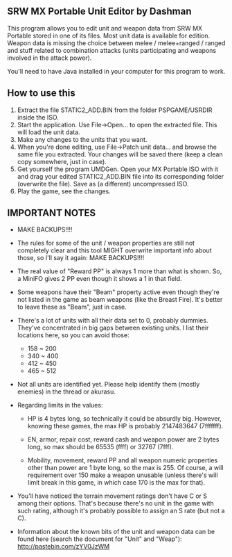 SRW MX Portable Unit Editor by Dashman
-----------------------------------------

This program allows you to edit unit and weapon data from SRW MX Portable stored in one of its files. Most unit data is available for edition. Weapon data is missing the choice between melee / melee+ranged / ranged and stuff related to combination attacks (units participating and weapons involved in the attack power).

You'll need to have Java installed in your computer for this program to work.


How to use this
---------------

1) Extract the file STATIC2_ADD.BIN from the folder PSPGAME/USRDIR inside the ISO.
2) Start the application. Use File->Open... to open the extracted file. This will load the unit data.
3) Make any changes to the units that you want.
4) When you're done editing, use File->Patch unit data... and browse the same file you extracted. Your changes will be saved there (keep a clean copy somewhere, just in case).
5) Get yourself the program UMDGen. Open your MX Portable ISO with it and drag your edited STATIC2_ADD.BIN file into its corresponding folder (overwrite the file). Save as (a different) uncompressed ISO.
6) Play the game, see the changes.


IMPORTANT NOTES
-------

* MAKE BACKUPS!!!!

* The rules for some of the unit / weapon properties are still not completely clear and this tool MIGHT overwrite important info about those, so I'll say it again: MAKE BACKUPS!!!!

* The real value of "Reward PP" is always 1 more than what is shown. So, a MiniFO gives 2 PP even though it shows a 1 in that field.

* Some weapons have their "Beam" property active even though they're not listed in the game as beam weapons (like the Breast Fire). It's better to leave these as "Beam", just in case.

* There's a lot of units with all their data set to 0, probably dummies. They've concentrated in big gaps between existing units. I list their locations here, so you can avoid those:
	- 158 ~ 200
	- 340 ~ 400
	- 412 ~ 450
	- 465 ~ 512

* Not all units are identified yet. Please help identify them (mostly enemies) in the thread or akurasu.

* Regarding limits in the values:

	- HP is 4 bytes long, so technically it could be absurdly big. However, knowing these games, the max HP is probably 2147483647 (7fffffff).

	- EN, armor, repair cost, reward cash and weapon power are 2 bytes long, so max should be 65535 (ffff) or 32767 (7fff).

	- Mobility, movement, reward PP and all weapon numeric properties other than power are 1 byte long, so the max is 255. Of course, a will requirement over 150 make a weapon unusable (unless there's will limit break in this game, in which case 170 is the max for that).
	
* You'll have noticed the terrain movement ratings don't have C or S among their options. That's because there's no unit in the game with such rating, although it's probably possible to assign an S rate (but not a C).

* Information about the known bits of the unit and weapon data can be found here (search the document for "Unit" and "Weap"): http://pastebin.com/zYV0JzWM